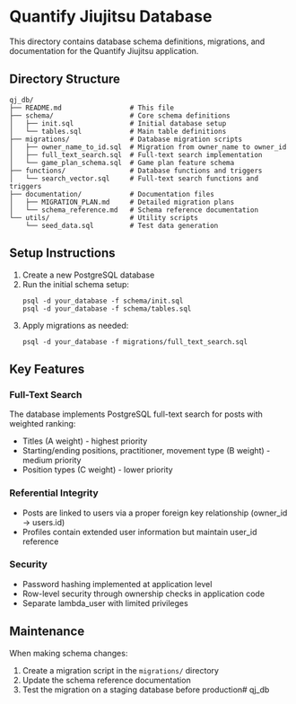 # Quantify Jiujitsu Database

This directory contains database schema definitions, migrations, and documentation for the Quantify Jiujitsu application.

## Directory Structure

```
qj_db/
├── README.md                 # This file
├── schema/                   # Core schema definitions 
│   ├── init.sql              # Initial database setup
│   └── tables.sql            # Main table definitions
├── migrations/               # Database migration scripts
│   ├── owner_name_to_id.sql  # Migration from owner_name to owner_id
│   ├── full_text_search.sql  # Full-text search implementation
│   └── game_plan_schema.sql  # Game plan feature schema
├── functions/                # Database functions and triggers
│   └── search_vector.sql     # Full-text search functions and triggers
├── documentation/            # Documentation files
│   ├── MIGRATION_PLAN.md     # Detailed migration plans
│   └── schema_reference.md   # Schema reference documentation
└── utils/                    # Utility scripts
    └── seed_data.sql         # Test data generation
```

## Setup Instructions

1. Create a new PostgreSQL database
2. Run the initial schema setup:
   ```
   psql -d your_database -f schema/init.sql
   psql -d your_database -f schema/tables.sql
   ```
3. Apply migrations as needed:
   ```
   psql -d your_database -f migrations/full_text_search.sql
   ```

## Key Features

### Full-Text Search

The database implements PostgreSQL full-text search for posts with weighted ranking:
- Titles (A weight) - highest priority
- Starting/ending positions, practitioner, movement type (B weight) - medium priority
- Position types (C weight) - lower priority

### Referential Integrity

- Posts are linked to users via a proper foreign key relationship (owner_id → users.id)
- Profiles contain extended user information but maintain user_id reference

### Security

- Password hashing implemented at application level
- Row-level security through ownership checks in application code
- Separate lambda_user with limited privileges

## Maintenance

When making schema changes:
1. Create a migration script in the `migrations/` directory
2. Update the schema reference documentation
3. Test the migration on a staging database before production# qj_db
